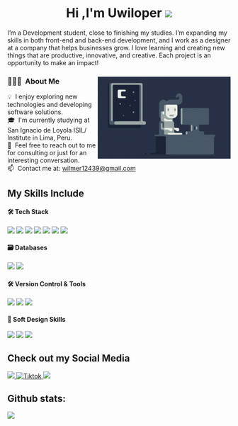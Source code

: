 <h1 align="center">Hi ,I'm Uwiloper <img src="https://media.giphy.com/media/hvRJCLFzcasrR4ia7z/giphy.gif" width="35"></h1>

I’m a Development student, close to finishing my studies. I’m expanding my skills in both front-end and back-end development, and I work as a designer at a company that helps businesses grow. I love learning and creating new things that are productive, innovative, and creative. Each project is an opportunity to make an impact!


### 👨🏻‍💻 &nbsp;About Me  <img alt="Night Coding" src="https://raw.githubusercontent.com/AVS1508/AVS1508/master/assets/Night-Coding.gif" align="right"/>


💡 &nbsp;I enjoy exploring new technologies and developing software solutions.\
🎓 &nbsp;I'm currently studying at San Ignacio de Loyola ISIL/ Institute in Lima, Peru.\
💬 &nbsp;Feel free to reach out to me for consulting or just for an interesting conversation.\
📫 &nbsp;Contact me at: wilmer12439@gmail.com


## My Skills Include

<h4> 🛠 Tech Stack</h4>
<span> 
  <img src="https://img.shields.io/badge/HTML5-E34F26?style=for-the-badge&logo=html5&logoColor=white">
  <img src="https://img.shields.io/badge/CSS3-1572B6?style=for-the-badge&logo=css3&logoColor=white">
  <img src="https://img.shields.io/badge/JavaScript-F7DF1E?style=for-the-badge&logo=javascript&logoColor=black">
  <img src="https://img.shields.io/badge/php-%23777BB4.svg?style=for-the-badge&logo=php&logoColor=white">
  <img src="https://img.shields.io/badge/C%23-%23239120.svg?style=for-the-badge&logo=csharp&logoColor=white">
  <img src="https://img.shields.io/badge/bootstrap-%23563D7C.svg?style=for-the-badge&logo=bootstrap&logoColor=white">
  <img src="https://img.shields.io/badge/Node-RED-%23E60012.svg?style=for-the-badge&logo=node-red&logoColor=white">

  
</span>

<h4> 🗃 Databases</h4>
<span> 
  <img src="https://img.shields.io/badge/sql%20server-%23CC2927.svg?style=for-the-badge&logo=microsoft&logoColor=white">
  <img src="https://img.shields.io/badge/mysql-%234479A1.svg?style=for-the-badge&logo=mysql&logoColor=white">
</span>

<h4> 🛠 Version Control & Tools</h4>
<span>
  <img src="https://img.shields.io/badge/GitHub-%23121011.svg?style=for-the-badge&logo=github&logoColor=white">
  <img src="https://img.shields.io/badge/Visual%20Studio%20Code-0078d7.svg?style=for-the-badge&logo=visual-studio-code&logoColor=white">
  <img src="https://img.shields.io/badge/Visual%20Studio-5C2D91.svg?style=for-the-badge&logo=visual-studio&logoColor=white">
</span>

<h4> 🧰 Soft Design Skills</h4>
<span>
  <img src="https://img.shields.io/badge/adobe%20illustrator-%23FF9A00.svg?style=for-the-badge&logo=adobeillustrator&logoColor=white">
  <img src="https://img.shields.io/badge/adobe%20photoshop-%2331A8FF.svg?style=for-the-badge&logo=adobephotoshop&logoColor=white">
  <img src="https://img.shields.io/badge/figma-%23F24E1E.svg?style=for-the-badge&logo=figma&logoColor=white">
</span>


## Check out my Social Media

<a href= "https://www.instagram.com/uwilcsmre/">
    <img src="https://img.shields.io/badge/Instagram-%23E4405F.svg?style=for-the-badge&logo=Instagram&logoColor=white">
</a>

<a href="https://www.tiktok.com/@uwilcsm" >
  <img src="https://img.shields.io/badge/TikTok-%23000000.svg?style=for-the-badge&logo=TikTok&logoColor=white" alt="Tiktok">
</a>

<a href="https://www.linkedin.com/in/wilmer-carrasco-hernandez-46a009199/">
  <img src="https://img.shields.io/badge/linkedin-%230A66C2.svg?style=for-the-badge&logo=linkedin&logoColor=white">
</a>

<h2>Github stats:</h2> 

[![](https://github-readme-stats.vercel.app/api?username=Uwiloper&show_icons=true&theme=tokyonight&hide_border=true&locale=en)](https://github.com/Uwiloper)
<!--
[![](https://github-readme-streak-stats.herokuapp.com/?user=Uwiloper&theme=material-palenight)](https://github.com/Uwiloper)
-->



<!--
**Uwiloper/Uwiloper** is a ✨ _special_ ✨ repository because its `README.md` (this file) appears on your GitHub profile.

Here are some ideas to get you started:

- 🔭 I’m currently working on ...
- 🌱 I’m currently learning ...
- 👯 I’m looking to collaborate on ...
- 🤔 I’m looking for help with ...
- 💬 Ask me about ...
- 📫 How to reach me: ...
- 😄 Pronouns: ...
- ⚡ Fun fact: ...
-->
